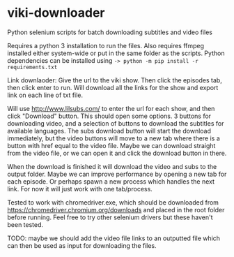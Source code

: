 # viki-downloader
Python selenium scripts for batch downloading subtitles and video files

Requires a python 3 installation to run the files. Also requires ffmpeg installed either system-wide or put in the same folder as the scripts.
Python dependencies can be installed using `-> python -m pip install -r requirements.txt`

Link downlaoder:
    Give the url to the viki show. Then click the episodes tab, then click enter to run.
    Will download all the links for the show and export link on each line of txt file.

Will use http://www.lilsubs.com/ to enter the url for each show, and then click "Download" button.
This should open some options. 3 buttons for downloading video, and a selection of buttons to download the subtitles for available languages.
The subs download button will start the download immediately, but the video buttons will move to a new tab where there is a button with href equal to the video file. Maybe we can download straight from the video file, or we can open it and click the download button in there.

When the download is finished it will download the video and subs to the output folder.
Maybe we can improve performance by opening a new tab for each episode. Or perhaps spawn a new process which handles the next link.
For now it will just work with one tab/process.

Tested to work with chromedriver.exe, which should be downloaded from https://chromedriver.chromium.org/downloads and placed in the root folder before running. Feel free to try other selenium drivers but these haven't been tested.

TODO: maybe we should add the video file links to an outputted file which can then be used as input for downloading the files.